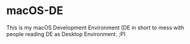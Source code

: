 # macOS-DE
This is my macOS Development Environment (DE in short to mess with people reading DE as Desktop Environment. ;P)
